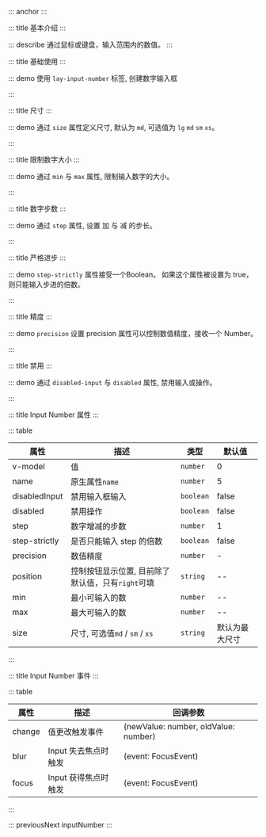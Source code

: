 ::: anchor
:::

::: title 基本介绍
:::

::: describe 通过鼠标或键盘，输入范围内的数值。
:::

::: title 基础使用
:::

::: demo 使用 `lay-input-number` 标签, 创建数字输入框

<template>
  <lay-input-number v-model="data1" :step="0.11"></lay-input-number>
  <lay-input-number v-model="data2"  position="right"></lay-input-number>
</template>

<script>
  import { ref } from 'vue';
  const data1 = ref(0);
  const data2 = ref(0);
  export default {
    setup() {
      return {
        data1,
        data2,
      }
    }
  }
</script>

:::

::: title 尺寸
:::

::: demo 通过 `size` 属性定义尺寸, 默认为 `md`, 可选值为 `lg` `md` `sm` `xs`。

<template>
  <div>
    <div>
      <lay-input-number v-model="data3" size="lg"></lay-input-number>
      <lay-input-number v-model="data4" size="md"></lay-input-number>
      <lay-input-number v-model="data5" size="sm"></lay-input-number>
      <lay-input-number v-model="data6" size="xs"></lay-input-number>
    </div>
  </div>
</template>

<script>
  import { ref } from 'vue';
  const data3 = ref(0);
  const data4 = ref(0);
  const data5 = ref(0);
  const data6 = ref(0);
  export default {
    setup() {
      return {
        data3,
        data4,
        data5,
        data6,
      }
    }
  }
</script>

:::

::: title 限制数字大小
:::

::: demo 通过 `min` 与 `max` 属性, 限制输入数字的大小。

<template>
  <lay-input-number v-model="data7" :min="0" :max="10"></lay-input-number>
</template>

<script>
  import { ref } from 'vue';
  const data7 = ref(0);
  export default {
    setup() {
      return {
        data7,
      }
    }
  }
</script>

:::

::: title 数字步数
:::

::: demo 通过 `step` 属性, 设置 加 与 减 的步长。

<template>
  <lay-input-number v-model="data8" :step="10"></lay-input-number>
</template>

<script>
  import { ref } from 'vue';
  const data8 = ref(0);
  export default {
    setup() {
      return {
        data8,
      }
    }
  }
</script>

:::

::: title 严格进步
:::

::: demo `step-strictly` 属性接受一个Boolean。 如果这个属性被设置为 true，则只能输入步进的倍数。

<template>
  <lay-input-number v-model="data11" :step="10" step-strictly></lay-input-number>
</template>

<script>
  import { ref } from 'vue';
  const data11 = ref(0);
  export default {
    setup() {
      return {
        data11,
      }
    }
  }
</script>

:::

::: title 精度
:::

::: demo `precision` 设置 precision 属性可以控制数值精度，接收一个 Number。

<template>
  <lay-input-number v-model="data12" :precision="2" :step="0.1" :max="10"></lay-input-number>
</template>

<script>
  import { ref } from 'vue';
  const data12 = ref(1);
  export default {
    setup() {
      return {
        data12,
      }
    }
  }
</script>

:::

::: title 禁用
:::

::: demo 通过 `disabled-input` 与 `disabled` 属性, 禁用输入或操作。

<template>
  <lay-space>
      <p>禁用输入</p>
      <lay-input-number v-model="data9" disabled-input></lay-input-number>
      <p>全部禁用</p>
      <lay-input-number v-model="data10" disabled></lay-input-number>
  </lay-space>
</template>

<script>
  import { ref } from 'vue';
  const data9 = ref(10);
  const data10 = ref(25);
  export default {
    setup() {
      return {
        data9,
        data10
      }
    }
  }
</script>

:::


::: title Input Number 属性
:::

::: table

| 属性     | 描述           | 类型 | 默认值 |
| -------- | ------------- | ------ | ------ |
| v-model  | 值            | `number` | 0     |
| name     | 原生属性`name` | `number` | 5     |
| disabledInput | 禁用输入框输入 | `boolean` | false     |
| disabled | 禁用操作 | `boolean` | false     |
| step     | 数字增减的步数 | `number` | 1     |
| step-strictly     | 是否只能输入 step 的倍数 | `boolean` | false     |
| precision     | 数值精度 | `number` | -     |
| position     | 控制按钮显示位置, 目前除了默认值，只有`right`可填 | `string` | --     |
| min     | 最小可输入的数 | `number` | --     |
| max     | 最大可输入的数 | `number` | --     |
| size     | 尺寸, 可选值`md` / `sm` / `xs`| `string` | 默认为最大尺寸   |

:::

::: title Input Number 事件
:::

::: table

| 属性     | 描述      | 回调参数 |
| -------- | -------- | ------ |
| change  | 值更改触发事件   | (newValue: number, oldValue: number) |
| blur  | Input 失去焦点时触发   | (event: FocusEvent) |
| focus  | Input 获得焦点时触发   | (event: FocusEvent) |

:::

::: previousNext inputNumber
:::
